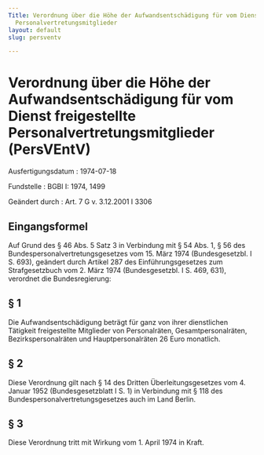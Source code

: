 ```yaml
---
Title: Verordnung über die Höhe der Aufwandsentschädigung für vom Dienst freigestellte
  Personalvertretungsmitglieder
layout: default
slug: persventv

---
```


# Verordnung über die Höhe der Aufwandsentschädigung für vom Dienst freigestellte Personalvertretungsmitglieder (PersVEntV)

Ausfertigungsdatum
:   1974-07-18

Fundstelle
:   BGBl I: 1974, 1499

Geändert durch
:   Art. 7 G v. 3.12.2001 I 3306


## Eingangsformel

Auf Grund des § 46 Abs. 5 Satz 3 in Verbindung mit § 54 Abs. 1, § 56
des Bundespersonalvertretungsgesetzes vom 15. März 1974
(Bundesgesetzbl. I S. 693), geändert durch Artikel 287 des
Einführungsgesetzes zum Strafgesetzbuch vom 2. März 1974
(Bundesgesetzbl. I S. 469, 631), verordnet die Bundesregierung:


## § 1

Die Aufwandsentschädigung beträgt für ganz von ihrer dienstlichen
Tätigkeit freigestellte Mitglieder von Personalräten,
Gesamtpersonalräten, Bezirkspersonalräten und Hauptpersonalräten 26
Euro monatlich.


## § 2

Diese Verordnung gilt nach § 14 des Dritten Überleitungsgesetzes vom
4\. Januar 1952 (Bundesgesetzblatt I S. 1) in Verbindung mit § 118 des
Bundespersonalvertretungsgesetzes auch im Land Berlin.


## § 3

Diese Verordnung tritt mit Wirkung vom 1. April 1974 in Kraft.

